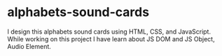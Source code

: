 # alphabets-sound-cards
I design this alphabets sound cards using HTML, CSS, and JavaScript. While working on this project I have learn about JS DOM and JS Object, Audio Element.

